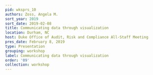 ```yaml
---
pid: wksprs_10
authors: Zoss, Angela M.
sort_year: 2019
sort_date: 2019-02-08
title: Communicating data through visualization
location: Durham, NC
host: Duke Office of Audit, Risk and Compliance All-Staff Meeting
pres_date: February 8, 2019
type: Presentation
grouping: workshop
label: Communicating data through visualization
order: '09'
collection: workshop
---
```

